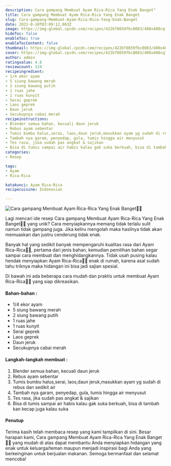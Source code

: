 ```yaml
---
description: Cara gampang Membuat Ayam Rica-Rica Yang Enak Banget"
title: Cara gampang Membuat Ayam Rica-Rica Yang Enak Banget
slug: Cara-gampang-Membuat-Ayam-Rica-Rica-Yang-Enak-Banget
date: 2022-8-10T03:09:12.063Z
image: https://img-global.cpcdn.com/recipes/422bf8659fbc8083/400x400cq70/photo.jpg
hideToc: false
enableToc: true
enableTocContent: false
thumbnail: https://img-global.cpcdn.com/recipes/422bf8659fbc8083/400x400cq70/photo.jpg
cover: https://img-global.cpcdn.com/recipes/422bf8659fbc8083/400x400cq70/photo.jpg
author: admin
ratingvalue: 4.8
reviewcount: 124
recipeingredient:
- 1/4 ekor ayam
- 5 siung bawang merah
- 2 siung bawang putih
- 1 ruas jahe
- 1 ruas kunyit
- Serai geprek
- Laos geprek
- Daun jeruk
- Secukupnya cabai merah
recipeinstructions:
- Blender semua bahan, kecuali daun jeruk
- Rebus ayam sebentar
- Tumis bumbu halus,serai, laos,daun jeruk,masukkan ayam yg sudah di rebus dan sedikit air
- Tambah nya garam, penyedap, gula, tumis hingga air menyusut
- Tes rasa, jika sudah pas angkat & sajikan
- Bisa di tumis sampai air habis kalau gak suka berkuah, bisa di tambah kan kecap juga kalau suka
categories:
- Resep

tags:
- Ayam
- Rica-Rica

katakunci: Ayam Rica-Rica
recipecuisine: Indonesian

---
```


![Cara gampang Membuat Ayam Rica-Rica Yang Enak Banget👩‍🍳](https://img-global.cpcdn.com/recipes/422bf8659fbc8083/400x400cq70/photo.jpg)

Lagi mencari ide resep Cara gampang Membuat Ayam Rica-Rica Yang Enak Banget👩‍🍳 yang unik? Cara menyiapkannya memang tidak terlalu sulit namun tidak gampang juga. Jika keliru mengolah maka hasilnya tidak akan memuaskan dan justru cenderung tidak enak.

Banyak hal yang sedikit banyak mempengaruhi kualitas rasa dari Ayam Rica-Rica👩‍🍳, pertama dari jenis bahan, kemudian pemilihan bahan segar sampai cara membuat dan menghidangkannya. Tidak usah pusing kalau hendak menyiapkan Ayam Rica-Rica👩‍🍳 enak di rumah, karena asal sudah tahu triknya maka hidangan ini bisa jadi sajian spesial.

Di bawah ini ada beberapa cara mudah dan praktis untuk membuat Ayam Rica-Rica👩‍🍳 yang siap dikreasikan.

<!--inarticleads1-->

#### Bahan-bahan :

- 1/4 ekor ayam
- 5 siung bawang merah
- 2 siung bawang putih
- 1 ruas jahe
- 1 ruas kunyit
- Serai geprek
- Laos geprek
- Daun jeruk
- Secukupnya cabai merah

<!--inarticleads2-->

#### Langkah-langkah membuat :

1. Blender semua bahan, kecuali daun jeruk
1. Rebus ayam sebentar
1. Tumis bumbu halus,serai, laos,daun jeruk,masukkan ayam yg sudah di rebus dan sedikit air
1. Tambah nya garam, penyedap, gula, tumis hingga air menyusut
1. Tes rasa, jika sudah pas angkat & sajikan
1. Bisa di tumis sampai air habis kalau gak suka berkuah, bisa di tambah kan kecap juga kalau suka

#### Penutup

Terima kasih telah membaca resep yang kami tampilkan di sini. Besar harapan kami, Cara gampang Membuat Ayam Rica-Rica Yang Enak Banget👩‍🍳 yang mudah di atas dapat membantu Anda menyiapkan hidangan yang enak untuk keluarga/teman maupun menjadi inspirasi bagi Anda yang berkeinginan untuk berjualan makanan. Semoga bermanfaat dan selamat mencoba!
